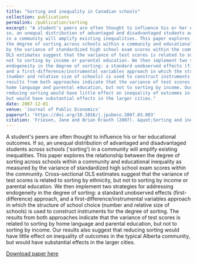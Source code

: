 ```yaml
---
title: "Sorting and inequality in Canadian schools"
collection: publications
permalink: /publication/sorting
excerpt: "A student's peers are often thought to influence his or her educational outcomes. If
so, an unequal distribution of advantaged and disadvantaged students across schools ('sorting')
in a community will amplify existing inequalities. This paper explores the relationship between
the degree of sorting across schools within a community and educational inequality as measured
by the variance of standardized high school exam scores within the community. Cross-sectional
OLS estimates suggest that the variance of test scores is related to sorting by ethnicity, but
not to sorting by income or parental education. We then implement two strategies for addressing
endogeneity in the degree of sorting: a standard unobserved effects (first-difference) approach,
and a first-difference/instrumental variables approach in which the structure of school choice
(number and relative size of schools) is used to construct instruments for the degree of sorting. The
results from both approaches indicate that the variance of test scores is related to sorting by
home language and parental education, but not to sorting by income. Our results also suggest that
reducing sorting would have little effect on inequality of outcomes in the typical Alberta community,
but would have substantial effects in the larger cities."
date: 2007-12-01
venue: 'Journal of Public Economics'
paperurl: 'https://doi.org/10.1016/j.jpubeco.2007.03.003'
citation: 'Friesen, Jane and Brian Krauth (2007). &quot;Sorting and inequality in Canadian schools.&quot; <i>Journal of Public Economics</i>. 91(11-12).'
---
```

A student's peers are often thought to influence his or her educational outcomes. If
so, an unequal distribution of advantaged and disadvantaged students across schools ('sorting')
in a community will amplify existing inequalities. This paper explores the relationship between
the degree of sorting across schools within a community and educational inequality as measured
by the variance of standardized high school exam scores within the community. Cross-sectional
OLS estimates suggest that the variance of test scores is related to sorting by ethnicity, but
not to sorting by income or parental education. We then implement two strategies for addressing
endogeneity in the degree of sorting: a standard unobserved effects (first-difference) approach,
and a first-difference/instrumental variables approach in which the structure of school choice
(number and relative size of schools) is used to construct instruments for the degree of sorting. The
results from both approaches indicate that the variance of test scores is related to sorting by
home language and parental education, but not to sorting by income. Our results also suggest that
reducing sorting would have little effect on inequality of outcomes in the typical Alberta community,
but would have substantial effects in the larger cities.

[Download paper here](http://academicpages.github.io/files/paper1.pdf)
